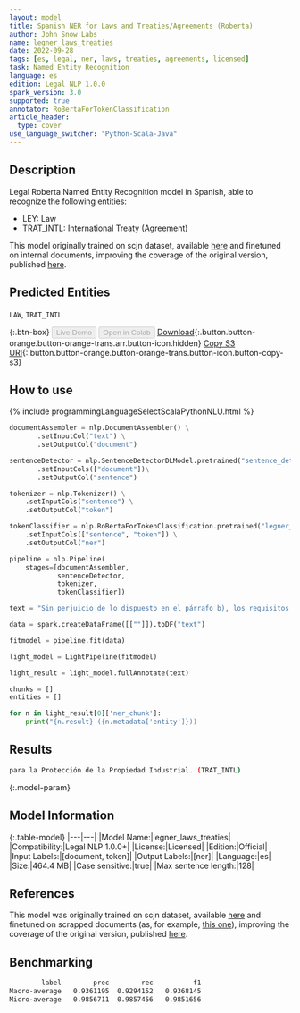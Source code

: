 ```yaml
---
layout: model
title: Spanish NER for Laws and Treaties/Agreements (Roberta)
author: John Snow Labs
name: legner_laws_treaties
date: 2022-09-28
tags: [es, legal, ner, laws, treaties, agreements, licensed]
task: Named Entity Recognition
language: es
edition: Legal NLP 1.0.0
spark_version: 3.0
supported: true
annotator: RoBertaForTokenClassification
article_header:
  type: cover
use_language_switcher: "Python-Scala-Java"
---
```


## Description

Legal Roberta Named Entity Recognition model in Spanish, able to recognize the following entities:
- LEY: Law
- TRAT_INTL: International Treaty (Agreement)

This model originally trained on scjn dataset, available [here](https://huggingface.co/datasets/scjnugacj/scjn_dataset_ner) and finetuned on internal documents, improving the coverage of the original version, published [here](https://huggingface.co/datasets/scjnugacj/scjn_dataset_ner).

## Predicted Entities

`LAW`, `TRAT_INTL`

{:.btn-box}
<button class="button button-orange" disabled>Live Demo</button>
<button class="button button-orange" disabled>Open in Colab</button>
[Download](https://s3.amazonaws.com/auxdata.johnsnowlabs.com/legal/models/legner_laws_treaties_es_1.0.0_3.0_1664362398391.zip){:.button.button-orange.button-orange-trans.arr.button-icon.hidden}
[Copy S3 URI](s3://auxdata.johnsnowlabs.com/legal/models/legner_laws_treaties_es_1.0.0_3.0_1664362398391.zip){:.button.button-orange.button-orange-trans.button-icon.button-copy-s3}

## How to use



<div class="tabs-box" markdown="1">
{% include programmingLanguageSelectScalaPythonNLU.html %}

```python
documentAssembler = nlp.DocumentAssembler() \
       .setInputCol("text") \
       .setOutputCol("document")

sentenceDetector = nlp.SentenceDetectorDLModel.pretrained("sentence_detector_dl", "xx")\
       .setInputCols(["document"])\
       .setOutputCol("sentence")

tokenizer = nlp.Tokenizer() \
    .setInputCols("sentence") \
    .setOutputCol("token")

tokenClassifier = nlp.RoBertaForTokenClassification.pretrained("legner_laws_treaties","es", "legal/models") \
    .setInputCols(["sentence", "token"]) \
    .setOutputCol("ner")

pipeline = nlp.Pipeline(
    stages=[documentAssembler, 
            sentenceDetector, 
            tokenizer, 
            tokenClassifier])

text = "Sin perjuicio de lo dispuesto en el párrafo b), los requisitos y los efectos de una reivindicación de prioridad presentada conforme al párrafo 1), serán los establecidos en el Artículo 4 del Acta de Estocolmo del Convenio de París para la Protección de la Propiedad Industrial."

data = spark.createDataFrame([[""]]).toDF("text")

fitmodel = pipeline.fit(data)

light_model = LightPipeline(fitmodel)

light_result = light_model.fullAnnotate(text)

chunks = []
entities = []

for n in light_result[0]['ner_chunk']:       
    print("{n.result} ({n.metadata['entity']}))
```

</div>

## Results

```bash
para la Protección de la Propiedad Industrial. (TRAT_INTL)
```

{:.model-param}
## Model Information

{:.table-model}
|---|---|
|Model Name:|legner_laws_treaties|
|Compatibility:|Legal NLP 1.0.0+|
|License:|Licensed|
|Edition:|Official|
|Input Labels:|[document, token]|
|Output Labels:|[ner]|
|Language:|es|
|Size:|464.4 MB|
|Case sensitive:|true|
|Max sentence length:|128|

## References

This model was originally trained on scjn dataset, available [here](https://huggingface.co/datasets/scjnugacj/scjn_dataset_ner) and finetuned on scrapped documents (as, for example, [this one](https://www.wipo.int/export/sites/www/pct/es/texts/pdf/pct.pdf)), improving the coverage of the original version, published [here](https://huggingface.co/datasets/scjnugacj/scjn_dataset_ner).

## Benchmarking

```bash
        label        prec        rec          f1
Macro-average   0.9361195  0.9294152   0.9368145 
Micro-average   0.9856711  0.9857456   0.9851656  
```

